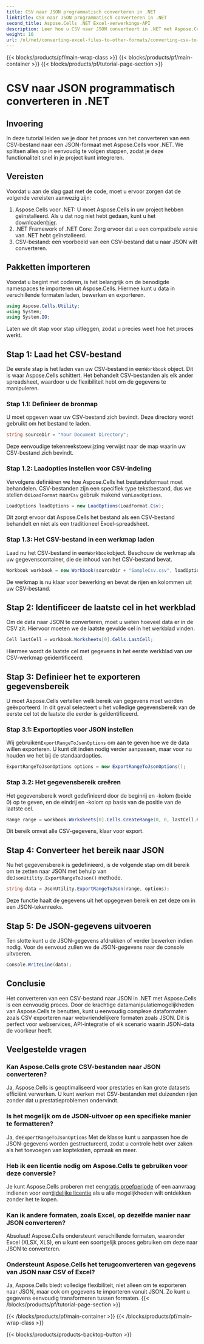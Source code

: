 ```yaml
---
title: CSV naar JSON programmatisch converteren in .NET
linktitle: CSV naar JSON programmatisch converteren in .NET
second_title: Aspose.Cells .NET Excel-verwerkings-API
description: Leer hoe u CSV naar JSON converteert in .NET met Aspose.Cells. Stapsgewijze handleiding voor datatransformatie met eenvoudig te volgen codevoorbeelden.
weight: 10
url: /nl/net/converting-excel-files-to-other-formats/converting-csv-to-json/
---
```


{{< blocks/products/pf/main-wrap-class >}}
{{< blocks/products/pf/main-container >}}
{{< blocks/products/pf/tutorial-page-section >}}

# CSV naar JSON programmatisch converteren in .NET

## Invoering
In deze tutorial leiden we je door het proces van het converteren van een CSV-bestand naar een JSON-formaat met Aspose.Cells voor .NET. We splitsen alles op in eenvoudig te volgen stappen, zodat je deze functionaliteit snel in je project kunt integreren.
## Vereisten
Voordat u aan de slag gaat met de code, moet u ervoor zorgen dat de volgende vereisten aanwezig zijn:
1.  Aspose.Cells voor .NET: U moet Aspose.Cells in uw project hebben geïnstalleerd. Als u dat nog niet hebt gedaan, kunt u het downloaden[hier](https://releases.aspose.com/cells/net/).
2. .NET Framework of .NET Core: Zorg ervoor dat u een compatibele versie van .NET hebt geïnstalleerd.
3. CSV-bestand: een voorbeeld van een CSV-bestand dat u naar JSON wilt converteren.
## Pakketten importeren
Voordat u begint met coderen, is het belangrijk om de benodigde namespaces te importeren uit Aspose.Cells. Hiermee kunt u data in verschillende formaten laden, bewerken en exporteren.
```csharp
using Aspose.Cells.Utility;
using System;
using System.IO;
```
Laten we dit stap voor stap uitleggen, zodat u precies weet hoe het proces werkt.
## Stap 1: Laad het CSV-bestand
 De eerste stap is het laden van uw CSV-bestand in een`Workbook` object. Dit is waar Aspose.Cells schittert. Het behandelt CSV-bestanden als elk ander spreadsheet, waardoor u de flexibiliteit hebt om de gegevens te manipuleren.
### Stap 1.1: Definieer de bronmap
U moet opgeven waar uw CSV-bestand zich bevindt. Deze directory wordt gebruikt om het bestand te laden.
```csharp
string sourceDir = "Your Document Directory";
```
Deze eenvoudige tekenreekstoewijzing verwijst naar de map waarin uw CSV-bestand zich bevindt.
### Stap 1.2: Laadopties instellen voor CSV-indeling
 Vervolgens definiëren we hoe Aspose.Cells het bestandsformaat moet behandelen. CSV-bestanden zijn een specifiek type tekstbestand, dus we stellen de`LoadFormat` naar`Csv` gebruik makend van`LoadOptions`.
```csharp
LoadOptions loadOptions = new LoadOptions(LoadFormat.Csv);
```
Dit zorgt ervoor dat Aspose.Cells het bestand als een CSV-bestand behandelt en niet als een traditioneel Excel-spreadsheet.
### Stap 1.3: Het CSV-bestand in een werkmap laden
 Laad nu het CSV-bestand in een`Workbook`object. Beschouw de werkmap als uw gegevenscontainer, die de inhoud van het CSV-bestand bevat.
```csharp
Workbook workbook = new Workbook(sourceDir + "SampleCsv.csv", loadOptions);
```
De werkmap is nu klaar voor bewerking en bevat de rijen en kolommen uit uw CSV-bestand.
## Stap 2: Identificeer de laatste cel in het werkblad
Om de data naar JSON te converteren, moet u weten hoeveel data er in de CSV zit. Hiervoor moeten we de laatste gevulde cel in het werkblad vinden.
```csharp
Cell lastCell = workbook.Worksheets[0].Cells.LastCell;
```
Hiermee wordt de laatste cel met gegevens in het eerste werkblad van uw CSV-werkmap geïdentificeerd.
## Stap 3: Definieer het te exporteren gegevensbereik
U moet Aspose.Cells vertellen welk bereik van gegevens moet worden geëxporteerd. In dit geval selecteert u het volledige gegevensbereik van de eerste cel tot de laatste die eerder is geïdentificeerd.
### Stap 3.1: Exportopties voor JSON instellen
 Wij gebruiken`ExportRangeToJsonOptions` om aan te geven hoe we de data willen exporteren. U kunt dit indien nodig verder aanpassen, maar voor nu houden we het bij de standaardopties.
```csharp
ExportRangeToJsonOptions options = new ExportRangeToJsonOptions();
```
### Stap 3.2: Het gegevensbereik creëren
Het gegevensbereik wordt gedefinieerd door de beginrij en -kolom (beide 0) op te geven, en de eindrij en -kolom op basis van de positie van de laatste cel.
```csharp
Range range = workbook.Worksheets[0].Cells.CreateRange(0, 0, lastCell.Row + 1, lastCell.Column + 1);
```
Dit bereik omvat alle CSV-gegevens, klaar voor export.
## Stap 4: Converteer het bereik naar JSON
 Nu het gegevensbereik is gedefinieerd, is de volgende stap om dit bereik om te zetten naar JSON met behulp van de`JsonUtility.ExportRangeToJson()` methode.
```csharp
string data = JsonUtility.ExportRangeToJson(range, options);
```
Deze functie haalt de gegevens uit het opgegeven bereik en zet deze om in een JSON-tekenreeks.
## Stap 5: De JSON-gegevens uitvoeren
Ten slotte kunt u de JSON-gegevens afdrukken of verder bewerken indien nodig. Voor de eenvoud zullen we de JSON-gegevens naar de console uitvoeren.
```csharp
Console.WriteLine(data);
```
## Conclusie
Het converteren van een CSV-bestand naar JSON in .NET met Aspose.Cells is een eenvoudig proces. Door de krachtige datamanipulatiemogelijkheden van Aspose.Cells te benutten, kunt u eenvoudig complexe dataformaten zoals CSV exporteren naar webvriendelijkere formaten zoals JSON. Dit is perfect voor webservices, API-integratie of elk scenario waarin JSON-data de voorkeur heeft.
## Veelgestelde vragen
### Kan Aspose.Cells grote CSV-bestanden naar JSON converteren?  
Ja, Aspose.Cells is geoptimaliseerd voor prestaties en kan grote datasets efficiënt verwerken. U kunt werken met CSV-bestanden met duizenden rijen zonder dat u prestatieproblemen ondervindt.
### Is het mogelijk om de JSON-uitvoer op een specifieke manier te formatteren?  
 Ja, de`ExportRangeToJsonOptions` Met de klasse kunt u aanpassen hoe de JSON-gegevens worden gestructureerd, zodat u controle hebt over zaken als het toevoegen van kopteksten, opmaak en meer.
### Heb ik een licentie nodig om Aspose.Cells te gebruiken voor deze conversie?  
 Je kunt Aspose.Cells proberen met een[gratis proefperiode](https://releases.aspose.com/) of een aanvraag indienen voor een[tijdelijke licentie](https://purchase.aspose.com/temporary-license/) als u alle mogelijkheden wilt ontdekken zonder het te kopen.
### Kan ik andere formaten, zoals Excel, op dezelfde manier naar JSON converteren?  
Absoluut! Aspose.Cells ondersteunt verschillende formaten, waaronder Excel (XLSX, XLS), en u kunt een soortgelijk proces gebruiken om deze naar JSON te converteren.
### Ondersteunt Aspose.Cells het terugconverteren van gegevens van JSON naar CSV of Excel?  
Ja, Aspose.Cells biedt volledige flexibiliteit, niet alleen om te exporteren naar JSON, maar ook om gegevens te importeren vanuit JSON. Zo kunt u gegevens eenvoudig transformeren tussen formaten.
{{< /blocks/products/pf/tutorial-page-section >}}

{{< /blocks/products/pf/main-container >}}
{{< /blocks/products/pf/main-wrap-class >}}

{{< blocks/products/products-backtop-button >}}
